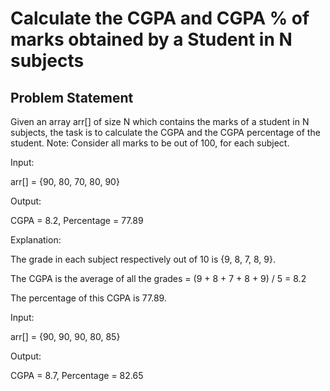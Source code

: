 # Calculate the CGPA and CGPA % of marks obtained by a Student in N subjects

## Problem Statement

Given an array arr[] of size N which contains the marks of a student in N subjects, the task is to calculate the CGPA and the CGPA percentage of the student. 
Note: Consider all marks to be out of 100, for each subject.

Input:

arr[] = {90, 80, 70, 80, 90} 


Output:

CGPA = 8.2, Percentage = 77.89 


Explanation: 

The grade in each subject respectively out of 10 is {9, 8, 7, 8, 9}. 

The CGPA is the average of all the grades = (9 + 8 + 7 + 8 + 9) / 5 = 8.2 

The percentage of this CGPA is 77.89.



Input: 

arr[] = {90, 90, 90, 80, 85} 


Output: 

CGPA = 8.7, Percentage = 82.65


